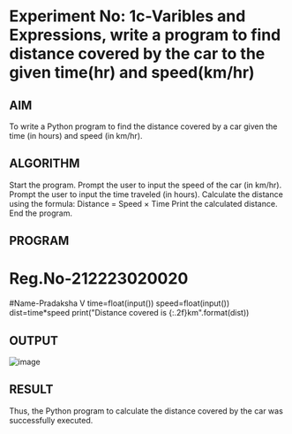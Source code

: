 # Experiment No: 1c-Varibles and Expressions, write a program to find distance covered by the car to the given time(hr) and speed(km/hr)

## AIM
To write a Python program to find the distance covered by a car given the time (in hours) and speed (in km/hr).

## ALGORITHM
Start the program.
Prompt the user to input the speed of the car (in km/hr).
Prompt the user to input the time traveled (in hours).
Calculate the distance using the formula:
Distance = Speed × Time
Print the calculated distance.
End the program.

## PROGRAM
# Reg.No-212223020020
#Name-Pradaksha V
time=float(input())
speed=float(input())
dist=time*speed
print("Distance covered is {:.2f}km".format(dist))

## OUTPUT
![image](https://github.com/user-attachments/assets/decccdd4-02ba-4a8a-a7e9-6038820bb458)


## RESULT
Thus, the Python program to calculate the distance covered by the car was successfully executed.
